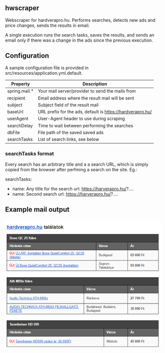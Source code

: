 ## hwscraper
Webscraper for hardverapro.hu. Performs searches, detects new ads and price changes, sends
the results in email.

A single execution runs the search tasks, saves the results, and sends an email only if there was
a change in the ads since the previous execution.

## Configuration
A sample configuration file is provided in src/resources/application.yml.default.

| Property           | Description                                                |
| ------------------ |----------------------------------------------------------- |
| spring.mail.*      | Your mail server/provider to send the mails from           |
| recipient          | Email address where the result mail will be sent           |
| subject            | Subject field of the result mail                           |
| baseUrl            | URL prefix for the ads, default is https://hardverapro.hu/ |
| userAgent          | User-Agent header to use during scraping                   |
| searchDelay        | Time to wait between performing the searches               |
| dbFile             | File path of the saved saved ads                           |
| searchTasks        | List of search links, see below                            |

### searchTasks format
Every search has an arbitrary title and a a search URL, which is simply copied from the
browser after perfming a search on the site.
Eg.:

searchTasks:
  - name: Any title for the search
    url: https://harverapro.hu/?....
  - name: Second search
    url: https://harverapro.hu/?....

## Example mail output
![Example mail](mail_body_example.png?raw=true "Example mail")